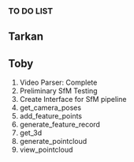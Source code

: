 ### TO DO LIST

## Tarkan


## Toby

1. Video Parser: Complete
2. Preliminary SfM Testing
3. Create Interface for SfM pipeline
  1. get_camera_poses
  2. add_feature_points
  3. generate_feature_record
  3. get_3d
  4. generate_pointcloud
  5. view_pointcloud